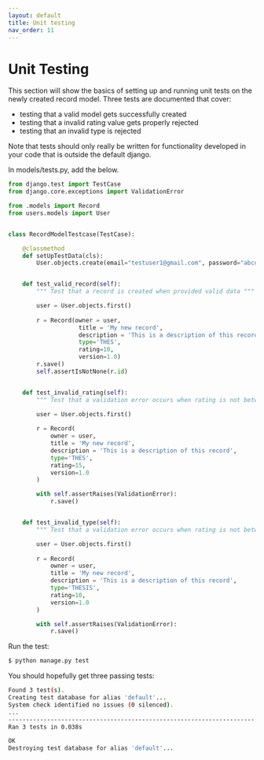 ```yaml
---
layout: default
title: Unit testing
nav_order: 11
---
```


# Unit Testing

This section will show the basics of setting up and running unit tests on the newly created record model. Three tests are documented that cover:
- testing that a valid model gets successfully created
- testing that a invalid rating value gets properly rejected
- testing that an invalid type is rejected

Note that tests should only really be written for functionality developed in your code that is outside the default django.

In models/tests.py, add the below.

``` python
from django.test import TestCase
from django.core.exceptions import ValidationError

from .models import Record
from users.models import User


class RecordModelTestcase(TestCase):

    @classmethod
    def setUpTestData(cls):
        User.objects.create(email="testuser1@gmail.com", password="abcd1234")


    def test_valid_record(self):
        """ Test that a record is created when provided valid data """

        user = User.objects.first()
        
        r = Record(owner = user, 
                    title = 'My new record', 
                    description = 'This is a description of this record', 
                    type='THES', 
                    rating=10, 
                    version=1.0)
        r.save()
        self.assertIsNotNone(r.id)


    def test_invalid_rating(self):
        """ Test that a validation error occurs when rating is not between 1 and 10 """

        user = User.objects.first()
        
        r = Record(
            owner = user, 
            title = 'My new record', 
            description = 'This is a description of this record', 
            type='THES', 
            rating=15, 
            version=1.0
        )

        with self.assertRaises(ValidationError):
            r.save()


    def test_invalid_type(self):
        """ Test that a validation error occurs when rating is not between 1 and 10 """

        user = User.objects.first()
        
        r = Record(
            owner = user, 
            title = 'My new record', 
            description = 'This is a description of this record', 
            type='THESIS', 
            rating=10, 
            version=1.0
        )

        with self.assertRaises(ValidationError):
            r.save()
```

Run the test:

```bash
$ python manage.py test
```

You should hopefully get three passing tests:

```bash
Found 3 test(s).
Creating test database for alias 'default'...
System check identified no issues (0 silenced).
...
----------------------------------------------------------------------
Ran 3 tests in 0.038s

OK
Destroying test database for alias 'default'...
```
